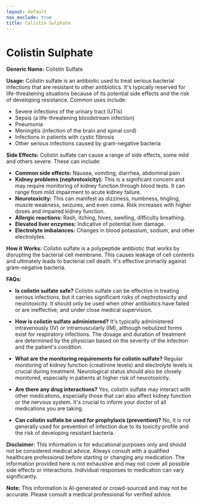 ```yaml
---
layout: default
nav_exclude: true
title: Colistin Sulphate
---
```


# Colistin Sulphate

**Generic Name:** Colistin Sulfate

**Usage:** Colistin sulfate is an antibiotic used to treat serious bacterial infections that are resistant to other antibiotics.  It's typically reserved for life-threatening situations because of its potential side effects and the risk of developing resistance.  Common uses include:

* Severe infections of the urinary tract (UTIs)
* Sepsis (a life-threatening bloodstream infection)
* Pneumonia
* Meningitis (infection of the brain and spinal cord)
* Infections in patients with cystic fibrosis
* Other serious infections caused by gram-negative bacteria

**Side Effects:** Colistin sulfate can cause a range of side effects, some mild and others severe. These can include:

* **Common side effects:** Nausea, vomiting, diarrhea, abdominal pain
* **Kidney problems (nephrotoxicity):** This is a significant concern and may require monitoring of kidney function through blood tests.  It can range from mild impairment to acute kidney failure.
* **Neurotoxicity:** This can manifest as dizziness, numbness, tingling, muscle weakness, seizures, and even coma.  Risk increases with higher doses and impaired kidney function.
* **Allergic reactions:** Rash, itching, hives, swelling, difficulty breathing.
* **Elevated liver enzymes:**  Indicative of potential liver damage.
* **Electrolyte imbalances:**  Changes in blood potassium, sodium, and other electrolytes.


**How it Works:** Colistin sulfate is a polypeptide antibiotic that works by disrupting the bacterial cell membrane. This causes leakage of cell contents and ultimately leads to bacterial cell death.  It's effective primarily against gram-negative bacteria.

**FAQs:**

* **Is colistin sulfate safe?**  Colistin sulfate can be effective in treating serious infections, but it carries significant risks of nephrotoxicity and neurotoxicity.  It should only be used when other antibiotics have failed or are ineffective, and under close medical supervision.

* **How is colistin sulfate administered?** It's typically administered intravenously (IV) or intramuscularly (IM), although nebulized forms exist for respiratory infections. The dosage and duration of treatment are determined by the physician based on the severity of the infection and the patient's condition.

* **What are the monitoring requirements for colistin sulfate?**  Regular monitoring of kidney function (creatinine levels) and electrolyte levels is crucial during treatment.  Neurological status should also be closely monitored, especially in patients at higher risk of neurotoxicity.

* **Are there any drug interactions?**  Yes, colistin sulfate may interact with other medications, especially those that can also affect kidney function or the nervous system. It's crucial to inform your doctor of all medications you are taking.

* **Can colistin sulfate be used for prophylaxis (prevention)?** No, it is not generally used for prevention of infection due to its toxicity profile and the risk of developing resistant bacteria.

**Disclaimer:** This information is for educational purposes only and should not be considered medical advice. Always consult with a qualified healthcare professional before starting or changing any medication.  The information provided here is not exhaustive and may not cover all possible side effects or interactions.  Individual responses to medication can vary significantly.


**Note:** This information is AI-generated or crowd-sourced and may not be accurate. Please consult a medical professional for verified advice.